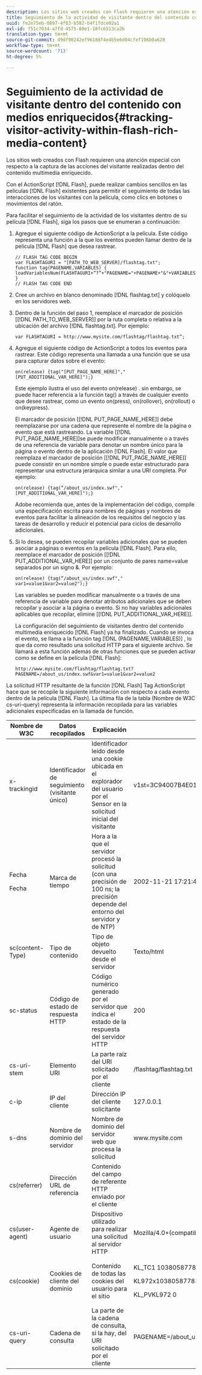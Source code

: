 ```yaml
---
description: Los sitios web creados con Flash requieren una atención especial con respecto a la captura de las acciones del visitante realizadas dentro del contenido multimedia enriquecido.
title: Seguimiento de la actividad de visitante dentro del contenido con medios enriquecidos
uuid: fe2e75eb-0897-4f63-b582-b4f1fdce02a1
exl-id: f51c7034-a7fd-4575-80e1-18fc6513ca2b
translation-type: tm+mt
source-git-commit: d9df90242ef96188f4e4b5e6d04cfef196b0a628
workflow-type: tm+mt
source-wordcount: '713'
ht-degree: 5%

---
```


# Seguimiento de la actividad de visitante dentro del contenido con medios enriquecidos{#tracking-visitor-activity-within-flash-rich-media-content}

Los sitios web creados con Flash requieren una atención especial con respecto a la captura de las acciones del visitante realizadas dentro del contenido multimedia enriquecido.

Con el ActionScript [!DNL Flash], puede realizar cambios sencillos en las películas [!DNL Flash] existentes para permitir el seguimiento de todas las interacciones de los visitantes con la película, como clics en botones o movimientos del ratón.

Para facilitar el seguimiento de la actividad de los visitantes dentro de su película [!DNL Flash], siga los pasos que se enumeran a continuación:

1. Agregue el siguiente código de ActionScript a la película. Este código representa una función a la que los eventos pueden llamar dentro de la película [!DNL Flash] que desea rastrear.

   ```
   // FLASH TAG CODE BEGIN 
   var FLASHTAGURI = "[PATH_TO_WEB_SERVER]/flashtag.txt"; 
   function tag(PAGENAME,VARIABLES) { 
   loadVariablesNum(FLASHTAGURI+”?”+"PAGENAME="+PAGENAME+"&"+VARIABLES,0); 
   } 
   // FLASH TAG CODE END
   ```

1. Cree un archivo en blanco denominado [!DNL flashtag.txt] y colóquelo en los servidores web.
1. Dentro de la función del paso 1, reemplace el marcador de posición \[[!DNL PATH_TO_WEB_SERVER]\] por la ruta completa o relativa a la ubicación del archivo [!DNL flashtag.txt]. Por ejemplo:

   ```
   var FLASHTAGURI = http://www.mysite.com/flashtag/flashtag.txt”;
   ```

1. Agregue el siguiente código de ActionScript a todos los eventos para rastrear. Este código representa una llamada a una función que se usa para capturar datos sobre el evento:

   ```
   on(release) {tag("[PUT_PAGE_NAME_HERE]","[PUT_ADDITIONAL_VAR_HERE]");}
   ```

   Este ejemplo ilustra el uso del evento on(release) . sin embargo, se puede hacer referencia a la función tag() a través de cualquier evento que desee rastrear, como un evento on(press), on(rollover), on(rollout) o on(keypress).

   El marcador de posición \[[!DNL PUT_PAGE_NAME_HERE]\] debe reemplazarse por una cadena que represente el nombre de la página o evento que está rastreando. La variable \[[!DNL PUT_PAGE_NAME_HERE]\]se puede modificar manualmente o a través de una referencia de variable para denotar un nombre único para la página o evento dentro de la aplicación [!DNL Flash]. El valor que reemplaza el marcador de posición \[[!DNL PUT_PAGE_NAME_HERE]\] puede consistir en un nombre simple o puede estar estructurado para representar una estructura jerárquica similar a una URI completa. Por ejemplo:

   ```
   on(release) {tag(“/about_us/index.swf","[PUT_ADDITIONAL_VAR_HERE]");}
   ```

   Adobe recomienda que, antes de la implementación del código, compile una especificación escrita para nombres de páginas y nombres de eventos para facilitar la alineación de los requisitos del negocio y las tareas de desarrollo y reducir el potencial para ciclos de desarrollo adicionales.

1. Si lo desea, se pueden recopilar variables adicionales que se pueden asociar a páginas o eventos en la película [!DNL Flash]. Para ello, reemplace el marcador de posición \[[!DNL PUT_ADDITIONAL_VAR_HERE]\] por un conjunto de pares name=value separados por un signo &amp;. Por ejemplo:

   ```
   on(release) {tag(“/about_us/index.swf"," var1=value1&var2=value2");}
   ```

   Las variables se pueden modificar manualmente o a través de una referencia de variable para denotar atributos adicionales que se deben recopilar y asociar a la página o evento. Si no hay variables adicionales aplicables que recopilar, elimine \[[!DNL PUT_ADDITIONAL_VAR_HERE]\].

   La configuración del seguimiento de visitantes dentro del contenido multimedia enriquecido [!DNL Flash] ya ha finalizado. Cuando se invoca el evento, se llama a la función tag [!DNL (PAGENAME,VARIABLES)] , lo que da como resultado una solicitud HTTP para el siguiente archivo. Se llamará a esta función además de otras funciones que se pueden activar como se define en la película [!DNL Flash]:

   ```
   http://www.mysite.com/flashtag/flashtag.txt?PAGENAME=/about_us/index.swf&var1=value1&var2=value2
   ```

La solicitud HTTP resultante de la función [!DNL Flash] Tag ActionScript hace que se recopile la siguiente información con respecto a cada evento dentro de la película [!DNL Flash]. La última fila de la tabla (Nombre de W3C cs-uri-query) representa la información recopilada para las variables adicionales especificadas en la llamada de función.

<table id="table_A7ED9D38F36B4405947B2F48EA94D3C4"> 
 <thead> 
  <tr> 
   <th colname="col1" class="entry"> Nombre de W3C </th> 
   <th colname="col2" class="entry"> Datos recopilados </th> 
   <th colname="col3" class="entry"> Explicación </th> 
   <th colname="col4" class="entry"> Ejemplo </th> 
  </tr> 
 </thead>
 <tbody> 
  <tr> 
   <td colname="col1"> x-trackingid </td> 
   <td colname="col2"> Identificador de seguimiento (visitante único) </td> 
   <td colname="col3"> Identificador leído desde una cookie ubicada en el explorador del usuario por el <span class="wintitle"> Sensor </span> en la solicitud inicial del visitante </td> 
   <td colname="col4"> v1st=3C94007B4E01F9C2 </td> 
  </tr> 
  <tr> 
   <td colname="col1"> <p>Fecha </p> <p>Fecha </p> </td> 
   <td colname="col2"> Marca de tiempo </td> 
   <td colname="col3"> Hora a la que el servidor procesó la solicitud (con una precisión de 100 ns; la precisión depende del entorno del servidor y de NTP) </td> 
   <td colname="col4"> 2002-11-21 17:21:45.123 </td> 
  </tr> 
  <tr> 
   <td colname="col1"> sc(content-Type) </td> 
   <td colname="col2"> Tipo de contenido </td> 
   <td colname="col3"> Tipo de objeto devuelto desde el servidor </td> 
   <td colname="col4"> Texto/html </td> 
  </tr> 
  <tr> 
   <td colname="col1"> sc-status </td> 
   <td colname="col2"> Código de estado de respuesta HTTP </td> 
   <td colname="col3"> Código numérico generado por el servidor que indica el estado de la respuesta del servidor HTTP </td> 
   <td colname="col4"> 200 </td> 
  </tr> 
  <tr> 
   <td colname="col1"> cs-uri-stem </td> 
   <td colname="col2"> Elemento URI </td> 
   <td colname="col3"> La parte raíz del URI solicitado por el cliente </td> 
   <td colname="col4"> /flashtag/flashtag.txt </td> 
  </tr> 
  <tr> 
   <td colname="col1"> c-ip </td> 
   <td colname="col2"> IP del cliente </td> 
   <td colname="col3"> Dirección IP del cliente solicitante </td> 
   <td colname="col4"> 127.0.0.1 </td> 
  </tr> 
  <tr> 
   <td colname="col1"> s-dns </td> 
   <td colname="col2"> Nombre de dominio del servidor </td> 
   <td colname="col3"> Nombre de dominio del servidor web que procesa la solicitud </td> 
   <td colname="col4"> www.mysite.com </td> 
  </tr> 
  <tr> 
   <td colname="col1"> cs(referrer) </td> 
   <td colname="col2"> Dirección URL de referencia </td> 
   <td colname="col3"> Contenido del campo de referente HTTP enviado por el cliente </td> 
   <td colname="col4"></td> 
  </tr> 
  <tr> 
   <td colname="col1"> cs(user-agent) </td> 
   <td colname="col2"> Agente de usuario </td> 
   <td colname="col3"> Dispositivo utilizado para realizar una solicitud al servidor HTTP </td> 
   <td colname="col4"> Mozilla/4.0+(compatible;+MSIE+6.0) +Windows+NT+5.1) </td> 
  </tr> 
  <tr> 
   <td colname="col1"> cs(cookie) </td> 
   <td colname="col2"> Cookies de cliente del dominio </td> 
   <td colname="col3"> Contenido de todas las cookies del usuario para el sitio </td> 
   <td colname="col4"> <p>KL_TC1 1038058778312 </p> <p>KL972x1038058778312282052 </p> <p>KL_PVKL972 0 </p> </td> 
  </tr> 
  <tr> 
   <td colname="col1"> cs-uri-query </td> 
   <td colname="col2"> Cadena de consulta </td> 
   <td colname="col3"> La parte de la cadena de consulta, si la hay, del URI solicitado por el cliente </td> 
   <td colname="col4"> PAGENAME=/about_us/index.swf&amp;var1=value1&amp;var2=value2 </td> 
  </tr> 
 </tbody> 
</table>
